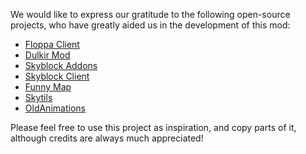 We would like to express our gratitude to the following open-source projects, who have greatly aided us in the development of this mod:

- [Floppa Client](https://github.com/FloppaCoding/FloppaClient)
- [Dulkir Mod](https://github.com/inglettronald/DulkirMod)
- [Skyblock Addons](https://github.com/BiscuitDevelopment/SkyblockAddons)
- [Skyblock Client](https://github.com/Harry282/Skyblock-Client)
- [Funny Map](https://github.com/Harry282/FunnyMap)
- [Skytils](https://github.com/Skytils/SkytilsMod)
- [OldAnimations](https://github.com/Sk1erLLC/OldAnimations)

Please feel free to use this project as inspiration, and copy parts of it, although credits are always much appreciated!
